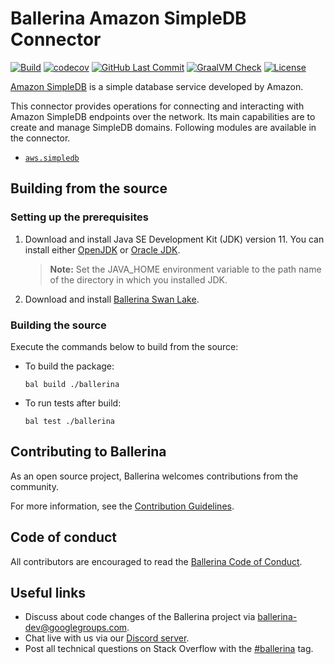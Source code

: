 # Ballerina Amazon SimpleDB Connector

[![Build](https://github.com/ballerina-platform/module-ballerinax-aws.simpledb/workflows/CI/badge.svg)](https://github.com/ballerina-platform/module-ballerinax-aws.simpledb/actions?query=workflow%3ACI)
[![codecov](https://codecov.io/gh/ballerina-platform/module-ballerinax-aws.simpledb/branch/main/graph/badge.svg)](https://codecov.io/gh/ballerina-platform/module-ballerinax-aws.simpledb)
[![GitHub Last Commit](https://img.shields.io/github/last-commit/ballerina-platform/module-ballerinax-aws.simpledb.svg)](https://github.com/ballerina-platform/module-ballerinax-aws.simpledb/commits/master)
[![GraalVM Check](https://github.com/ballerina-platform/module-ballerinax-aws.simpledb/actions/workflows/build-with-bal-test-native.yml/badge.svg)](https://github.com/ballerina-platform/module-ballerinax-aws.simpledb/actions/workflows/build-with-bal-test-native.yml)
[![License](https://img.shields.io/badge/License-Apache%202.0-blue.svg)](https://opensource.org/licenses/Apache-2.0)

[Amazon SimpleDB](https://aws.amazon.com/simpledb/) is a simple database service developed by Amazon.

This connector provides operations for connecting and interacting with Amazon SimpleDB endpoints over the network. Its main capabilities are to create and manage SimpleDB domains. Following modules are available in the connector. 

- [`aws.simpledb`](simpledb/Module.md)

## Building from the source
### Setting up the prerequisites

1. Download and install Java SE Development Kit (JDK) version 11. You can install either [OpenJDK](https://adoptopenjdk.net/) or [Oracle JDK](https://www.oracle.com/java/technologies/javase-jdk11-downloads.html).

    > **Note:** Set the JAVA_HOME environment variable to the path name of the directory in which you installed JDK.

2. Download and install [Ballerina Swan Lake](https://ballerina.io/). 

### Building the source

Execute the commands below to build from the source:
* To build the package:
   ```   
   bal build ./ballerina
   ```
* To run tests after build:
   ```
   bal test ./ballerina
   ```
## Contributing to Ballerina
As an open source project, Ballerina welcomes contributions from the community. 

For more information, see the [Contribution Guidelines](https://github.com/ballerina-platform/ballerina-lang/blob/master/CONTRIBUTING.md).

## Code of conduct
All contributors are encouraged to read the [Ballerina Code of Conduct](https://ballerina.io/code-of-conduct).

## Useful links
* Discuss about code changes of the Ballerina project via [ballerina-dev@googlegroups.com](mailto:ballerina-dev@googlegroups.com).
* Chat live with us via our [Discord server](https://discord.gg/ballerinalang).
* Post all technical questions on Stack Overflow with the [#ballerina](https://stackoverflow.com/questions/tagged/ballerina) tag.
